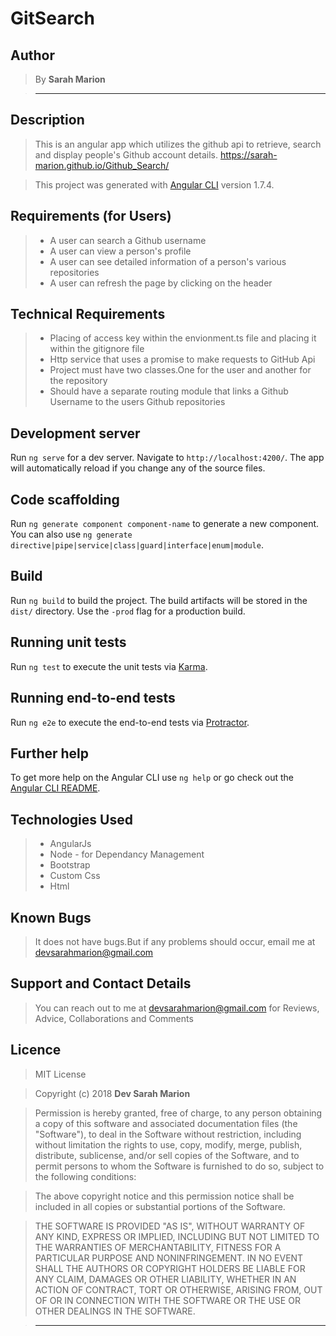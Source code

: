 # GitSearch

## Author

> By **Sarah Marion**

> -----------------------------------------------------------

## Description

> This is an angular app which utilizes the github api to retrieve, search and display people's Github account details.
> https://sarah-marion.github.io/Github_Search/

> This project was generated with [Angular CLI](https://github.com/angular/angular-cli) version 1.7.4.

## Requirements (for Users)

> * A user can search a Github username
> * A user can view a person's profile
> * A user can see  detailed information of a person's various repositories 
> * A user can refresh the page by clicking on the header

## Technical Requirements

> * Placing of access key within the envionment.ts file and placing it within the gitignore file
> * Http service that uses a promise to make requests to GitHub Api
> * Project must have two classes.One for the user and another for the repository
> * Should have a separate routing module that links a Github Username to the users Github repositories

## Development server

Run `ng serve` for a dev server. Navigate to `http://localhost:4200/`. The app will automatically reload if you change any of the source files.

## Code scaffolding

Run `ng generate component component-name` to generate a new component. You can also use `ng generate directive|pipe|service|class|guard|interface|enum|module`.

## Build

Run `ng build` to build the project. The build artifacts will be stored in the `dist/` directory. Use the `-prod` flag for a production build.

## Running unit tests

Run `ng test` to execute the unit tests via [Karma](https://karma-runner.github.io).

## Running end-to-end tests

Run `ng e2e` to execute the end-to-end tests via [Protractor](http://www.protractortest.org/).

## Further help

To get more help on the Angular CLI use `ng help` or go check out the [Angular CLI README](https://github.com/angular/angular-cli/blob/master/README.md).

## Technologies Used

> * AngularJs
> * Node - for Dependancy Management
> * Bootstrap
> * Custom Css
> * Html

## Known Bugs

> It does not have bugs.But if any problems should occur, email me at devsarahmarion@gmail.com

## Support and Contact Details

> You can reach out to me at devsarahmarion@gmail.com
for Reviews, Advice, Collaborations and Comments

## Licence

> MIT License

> Copyright (c) 2018 **Dev Sarah Marion**

> Permission is hereby granted, free of charge, to any person obtaining a copy
of this software and associated documentation files (the "Software"), to deal
in the Software without restriction, including without limitation the rights
to use, copy, modify, merge, publish, distribute, sublicense, and/or sell
copies of the Software, and to permit persons to whom the Software is
furnished to do so, subject to the following conditions:

> The above copyright notice and this permission notice shall be included in all
copies or substantial portions of the Software.

> THE SOFTWARE IS PROVIDED "AS IS", WITHOUT WARRANTY OF ANY KIND, EXPRESS OR
IMPLIED, INCLUDING BUT NOT LIMITED TO THE WARRANTIES OF MERCHANTABILITY,
FITNESS FOR A PARTICULAR PURPOSE AND NONINFRINGEMENT. IN NO EVENT SHALL THE
AUTHORS OR COPYRIGHT HOLDERS BE LIABLE FOR ANY CLAIM, DAMAGES OR OTHER
LIABILITY, WHETHER IN AN ACTION OF CONTRACT, TORT OR OTHERWISE, ARISING FROM,
OUT OF OR IN CONNECTION WITH THE SOFTWARE OR THE USE OR OTHER DEALINGS IN THE
SOFTWARE.

> --------------------------------------------------------